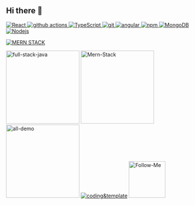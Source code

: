 ## Hi there 👋
<p><a href="https://github.com/ranjeetdakshvanshi/">
  <img alt="React" src="https://img.shields.io/badge/-React-45b8d8?style=flat-square&logo=react&logoColor=white" />
  <img alt="github actions" src="https://img.shields.io/badge/-Github_Actions-2088FF?style=flat-square&logo=github-actions&logoColor=white" />
   <img alt="TypeScript" src="https://img.shields.io/badge/-TypeScript-007ACC?style=flat-square&logo=typescript&logoColor=white" />
   <img alt="git" src="https://img.shields.io/badge/-Git-F05032?style=flat-square&logo=git&logoColor=white" />
   <img alt="angular" src="https://img.shields.io/badge/-Angular-DD0031?style=flat-square&logo=angular&logoColor=white" />
  <img alt="npm" src="https://img.shields.io/badge/-NPM-CB3837?style=flat-square&logo=npm&logoColor=white" />
  <img alt="MongoDB" src="https://img.shields.io/badge/-MongoDB-13aa52?style=flat-square&logo=mongodb&logoColor=white" />
  <img alt="Nodejs" src="https://img.shields.io/badge/-Nodejs-43853d?style=flat-square&logo=Node.js&logoColor=white" /></a>
</p>
<a href="https://github.com/ranjeetdakshvanshi/MERN-STACK"><img alt="MERN STACK" src="https://github.com/user-attachments/assets/c03a8a2a-c52c-4d67-8005-02b678d5acef" /></a>

<p>
  <a href="https://github.com/ranjeetdakshvanshi/FULL-STACK-JAVA"><img alt="full-stack-java" width="200px" src="https://github.com/user-attachments/assets/45462e1e-8ab5-460b-b8c3-a20457cfb295"/></a>
  <a href="https://github.com/ranjeetdakshvanshi/FULL-STACK-JAVA"><img alt="Mern-Stack" width="200px" src="https://github.com/user-attachments/assets/ae6eac97-e92a-4252-8e48-c1181d32b9f5" /></a>
  <a href="https://github.com/ranjeetdakshvanshi/FULL-STACK-JAVA"><img alt="all-demo" width="200px" src="https://github.com/user-attachments/assets/87b06b3c-9eba-4411-afc6-13aa2b196824"/></a>
  <a href="#"><img alt="coding&template" src="https://github.com/user-attachments/assets/d5f17a64-5d51-46c6-845c-7de74d54c39c"/></a>
    <a href="https://github.com/ranjeetdakshvanshi/FULL-STACK-JAVA"><img alt="Follow-Me" width="100px" src="https://github.com/user-attachments/assets/780fe397-f866-4da8-9781-5b354ff2f769"/></a>
  
 </p>
